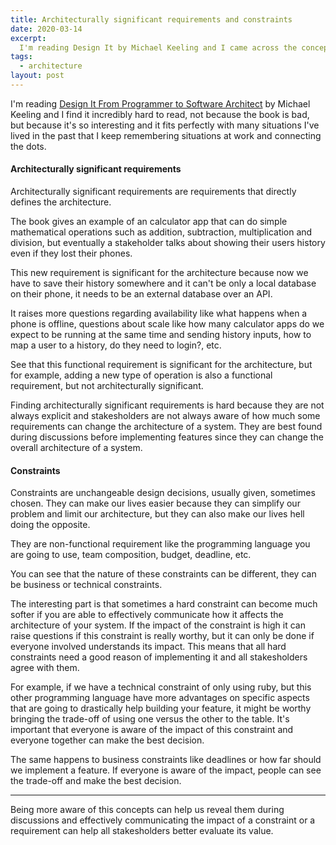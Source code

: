 ```yaml
---
title: Architecturally significant requirements and constraints
date: 2020-03-14
excerpt:
  I'm reading Design It by Michael Keeling and I came across the concepts of architecturally significant requirement and technical and business constraints. It's nice to understand them a bit better because it helps us focus on what it is important when discussing a feature.
tags:
  - architecture
layout: post
---
```


I'm reading [Design It From Programmer to Software Architect](https://pragprog.com/book/mkdsa/design-it) by Michael Keeling and I find it incredibly hard to read, not because the book is bad, but because it's so interesting and it fits perfectly with many situations I've lived in the past that I keep remembering situations at work and connecting the dots.

#### Architecturally significant requirements

Architecturally significant requirements are requirements that directly defines the architecture.

The book gives an example of an calculator app that can do simple mathematical operations such as addition, subtraction, multiplication and division, but eventually a stakeholder talks about showing their users history even if they lost their phones.

This new requirement is significant for the architecture because now we have to save their history somewhere and it can't be only a local database on their phone, it needs to be an external database over an API.

It raises more questions regarding availability like what happens when a phone is offline, questions about scale like how many calculator apps do we expect to be running at the same time and sending history inputs, how to map a user to a history, do they need to login?, etc.

See that this functional requirement is significant for the architecture, but for example, adding a new type of operation is also a functional requirement, but not architecturally significant.

Finding architecturally significant requirements is hard because they are not always explicit and stakesholders are not always aware of how much some requirements can change the architecture of a system. They are best found during discussions before implementing features since they can change the overall architecture of a system.

#### Constraints

Constraints are unchangeable design decisions, usually given, sometimes chosen. They can make our lives easier because they can simplify our problem and limit our architecture, but they can also make our lives hell doing the opposite.

They are non-functional requirement like the programming language you are going to use, team composition, budget, deadline, etc.

You can see that the nature of these constraints can be different, they can be business or technical constraints.

The interesting part is that sometimes a hard constraint can become much softer if you are able to effectively communicate how it affects the architecture of your system. If the impact of the constraint is high it can raise questions if this constraint is really worthy, but it can only be done if everyone involved understands its impact. This means that all hard constraints need a good reason of implementing it and all stakesholders agree with them.

For example, if we have a technical constraint of only using ruby, but this other programming language have more advantages on specific aspects that are going to drastically help building your feature, it might be worthy bringing the trade-off of using one versus the other to the table. It's important that everyone is aware of the impact of this constraint and everyone together can make the best decision.

The same happens to business constraints like deadlines or how far should we implement a feature. If everyone is aware of the impact, people can see the trade-off and make the best decision.

---

Being more aware of this concepts can help us reveal them during discussions and effectively communicating the impact of a constraint or a requirement can help all stakesholders better evaluate its value.


